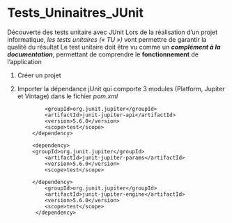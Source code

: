 # Tests_Uninaitres_JUnit
Découverte des tests unitaire avec JUnit
Lors de la réalisation d’un projet informatique, *les tests unitaires (« TU »)* vont permettre de garantir la qualité du résultat
Le test unitaire doit être vu comme un ***complément à la documentation***, permettant de comprendre le **fonctionnement** de l’application

1. Créer un projet

2. Importer la dépendance jUnit qui comporte 3 modules (Platform, Jupiter et Vintage) dans le fichier *pom.xml*

```	<dependency>
        	<groupId>org.junit.jupiter</groupId>
         	<artifactId>junit-jupiter-api</artifactId>
         	<version>5.6.0</version>
         	<scope>test</scope>
    	</dependency>
         
    	<dependency>
   		<groupId>org.junit.jupiter</groupId>
	    	<artifactId>junit-jupiter-params</artifactId>
	        <version>5.6.0</version>
	        <scope>test</scope>

        </dependency>
	        <groupId>org.junit.jupiter</groupId>
	        <artifactId>junit-jupiter-engine</artifactId>
	        <version>5.6.0</version>
	        <scope>test</scope>
         </dependency>
```
